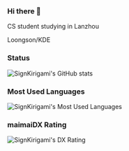 ### Hi there 👋

CS student studying in Lanzhou

Loongson/KDE

### Status
![SignKirigami's GitHub stats](https://github-readme-stats.vercel.app/api?username=prcups&theme=buefy&show_icons=true)

### Most Used Languages
![SignKirigami's Most Used Languages](https://github-readme-stats.vercel.app/api/top-langs/?username=prcups&layout=compact&show_icons=true&theme=buefy)

### maimaiDX Rating
![SignKirigami's DX Rating](https://dxrating.luoling.moe/api/genImage/prcups)
